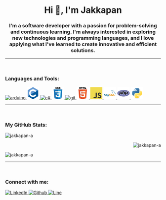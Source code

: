 <h1 align="center">Hi 👋, I'm Jakkapan</h1>
<h3 align="center">I'm a software developer with a passion for problem-solving and continuous learning. I'm always interested in exploring new technologies and programming languages, and I love applying what I've learned to create innovative and efficient solutions.
</h3>
<!-- Line -->
<hr>
<br>
<h3 align="left">Languages and Tools:</h3>
<p align="left"> 
    <a href="https://www.arduino.cc/" target="_blank" rel="noreferrer"> 
        <img src="https://cdn.worldvectorlogo.com/logos/arduino-1.svg" alt="arduino" width="40" height="40"/> 
    </a> 
    <!-- https://cdn.worldvectorlogo.com/logos/c--4.svg -->
    <a href="https://www.cprogramming.com/" target="_blank" rel="noreferrer"> 
        <img src="https://raw.githubusercontent.com/devicons/devicon/master/icons/c/c-original.svg" alt="c" width="40" height="40"/> 
    </a> 
        <a href="https://www.cprogramming.com/" target="_blank" rel="noreferrer"> 
        <img src="https://cdn.worldvectorlogo.com/logos/c--4.svg" alt="c#" width="40" height="40"/> 
    </a> 
    <a href="https://www.w3schools.com/css/" target="_blank" rel="noreferrer"> 
        <img src="https://raw.githubusercontent.com/devicons/devicon/master/icons/css3/css3-original-wordmark.svg" alt="css3" width="40" height="40"/> 
    </a> 
    <a href="https://git-scm.com/" target="_blank" rel="noreferrer"> 
        <img src="https://www.vectorlogo.zone/logos/git-scm/git-scm-icon.svg" alt="git" width="40" height="40"/> 
    </a>
    <a href="https://www.w3.org/html/" target="_blank" rel="noreferrer"> 
        <img src="https://raw.githubusercontent.com/devicons/devicon/master/icons/html5/html5-original-wordmark.svg" alt="html5" width="40" height="40"/> 
    </a> 
    <a href="https://developer.mozilla.org/en-US/docs/Web/JavaScript" target="_blank" rel="noreferrer"> 
        <img src="https://raw.githubusercontent.com/devicons/devicon/master/icons/javascript/javascript-original.svg" alt="javascript" width="40" height="40"/> 
    </a> 
    <a href="https://www.mysql.com/" target="_blank" rel="noreferrer"> 
        <img src="https://raw.githubusercontent.com/devicons/devicon/master/icons/mysql/mysql-original-wordmark.svg" alt="mysql" width="40" height="40"/> 
    </a> 
    <a href="https://www.php.net" target="_blank" rel="noreferrer"> 
        <img src="https://raw.githubusercontent.com/devicons/devicon/master/icons/php/php-original.svg" alt="php" width="40" height="40"/> 
    </a> 
    <a href="https://www.python.org" target="_blank" rel="noreferrer"> 
        <img src="https://raw.githubusercontent.com/devicons/devicon/master/icons/python/python-original.svg" alt="python" width="40" height="40"/> 
    </a> 
</p>

<hr>
<br>
<h3 align="left">My GitHub Stats:</h3>
<div>

</div>
<p align="left">
    <img src="https://github-readme-stats.vercel.app/api?username=jakkapan-a&show_icons=true&theme=radical" alt="jakkapan-a"/>
</p>
<p  align="Right">
    <img src="https://github-readme-stats.vercel.app/api/top-langs/?username=jakkapan-a&layout=compact&theme=radical" alt="jakkapan-a"/>
</p>
<p align="left">
    <img src="https://github-readme-streak-stats.herokuapp.com/?user=jakkapan-a&theme=radical" alt="jakkapan-a"/>
</p>
<hr>
<br>
<h3 align="left">Connect with me:</h3>
<p align="left">
<!-- linkedin -->
    <a href="https://www.linkedin.com/in/jakkapan-at" target="_blank" rel="noreferrer">
        <img src="https://img.shields.io/badge/-LinkedIn-0077B5?style=flat&logo=Linkedin&logoColor=white" alt="LinkedIn"/>
    </a>
    <!-- Github -->
    <a href="https://github.com/jakkapan-a" target="_blank" rel="noreferrer">
        <img src="https://img.shields.io/badge/-Github-181717?style=flat&logo=Github&logoColor=white" alt="Github"/>
    </a>
    <!-- Line -->
    <a href="https://line.me/ti/p/~jakkapan-a" target="_blank" rel="noreferrer">
        <img src="https://img.shields.io/badge/-Line-00C300?style=flat&logo=Line&logoColor=white" alt="Line"/>
    </a>
</p>